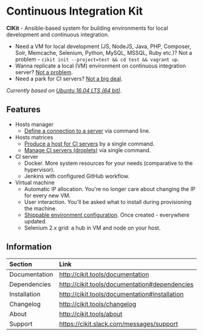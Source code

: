 # Continuous Integration Kit

**CIKit** - Ansible-based system for building environments for local development and continuous integration.

- Need a VM for local development (JS, NodeJS, Java, PHP, Composer, Solr, Memcache, Selenium, Python, MySQL, MSSQL, Ruby etc.)? Not a problem - `cikit init --project=test && cd test && vagrant up`.
- Wanna replicate a local (VM) environment on continuous integration server? [Not a problem](http://cikit.tools/documentation/matrix).
- Need a park for CI servers? [Not a big deal](http://cikit.tools/documentation/matrix).

*Currently based on [Ubuntu 16.04 LTS (64 bit)](http://cikit.tools/documentation/project/vagrant-box)*.

## Features

- Hosts manager
  - [Define a connection to a server](http://cikit.tools/documentation/hosts-manager) via command line.
- Hosts matrices
  - [Produce a host for CI servers](http://cikit.tools/documentation/matrix#usage) by a single command.
  - [Manage CI servers (droplets)](http://cikit.tools/documentation/matrix#management) via single command.
- CI server
  - Docker. More system resources for your needs (comparative to the hypervisor).
  - Jenkins with configured GitHub workflow.
- Virtual machine
  - Automatic IP allocation. You're no longer care about changing the IP for every new VM.
  - User interaction. You'll be asked what to install during provisioning the machine.
  - [Shippable environment configuration](http://cikit.tools/documentation/project/env-config). Once created - everywhere updated.
  - Selenium 2.x grid: a hub in VM and node on your host.

## Information

|Section|Link|
|:---|:---|
|Documentation|http://cikit.tools/documentation|
|Dependencies|http://cikit.tools/documentation#dependencies|
|Installation|http://cikit.tools/documentation#installation|
|Changelog|http://cikit.tools/changelog|
|About|http://cikit.tools/about|
|Support|https://cikit.slack.com/messages/support|
